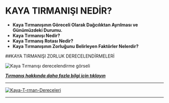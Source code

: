 # KAYA TIRMANIŞI NEDİR?
- **Kaya Tırmanışının Göreceli Olarak Dağcılıktan Ayrılması ve Günümüzdeki Durumu.**
- **Kaya Tırmanışı Nedir?**
- **Kaya Tırmanış Rotası Nedir?**
- **Kaya Tırmanışının Zorluğunu Belirleyen Faktörler Nelerdir?**

##KAYA TIRMANIŞI ZORLUK DERECELENDİRMELERİ

![Kaya Tırmanışı derecelendirme görseli](https://picsum.photos/id/1015/200/300)

[***Tırmanış hakkında daha fazla bilgi için tıklayın***](https:\\tirmanis.org)

---

<a href="https://ibb.co/JqdwJD8"><img src="https://i.ibb.co/gd7LKkQ/Kaya-T-rman-Dereceleri.jpg" alt="Kaya-T-rman-Dereceleri" border="0"></a>

---
